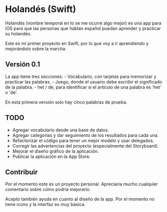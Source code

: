 # Holandés (Swift)

Holandés (nombre temporal en lo se me ocurre algo mejor) es una app para iOS para que las personas que hablan español puedan aprender y practicar su holandés.

Este es mi primer proyecto en Swift, por lo que voy a ir aprendiendo y mejorándolo sobre la marcha.

## Versión 0.1

La app tiene tres secciones:
    - Vocabulario, con tarjetas para memorizar y practicar las palabras.
    - Juego, donde el usuario debe escribir el significado de la palabra.
    - het / de, para identificar si el artículo de una palabra es 'het' o 'de'.
    
En esta primera versión solo hay cinco palabras de prueba. 

## TODO

- Agregar vocabulario desde una base de datos.
- Agregar categorías y dar seguimiento de los resultados para cada una.
- Refactorizar el código para tener un mejor modelo y usar delegados.
- Corregir las advertencias del proyecto (especialmente del Storyboard).
- Mejorar el diseño gráfico de la aplicación.
- Publicar la aplicación en la App Store.

## Contribuir
Por el momento este es un proyecto personal. Apreciaría mucho cualquier comentario sobre cómo podría mejorarlo.

Acepto también ayuda en cuanto al diseño de la app. Por el momento no tiene icono y la interfaz es muy básica.
